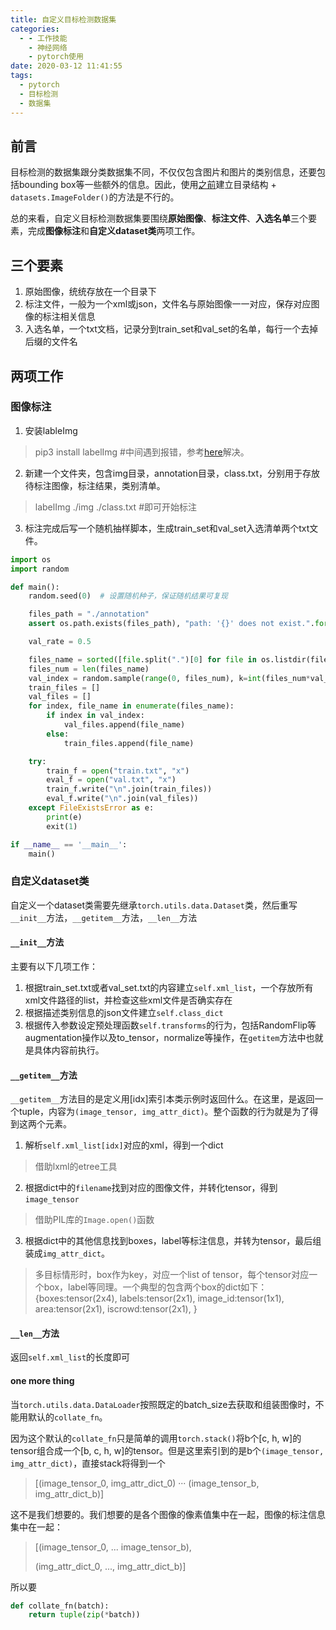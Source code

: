 ```yaml
---
title: 自定义目标检测数据集
categories:
  - - 工作技能
    - 神经网络
    - pytorch使用
date: 2020-03-12 11:41:55
tags:
  - pytorch
  - 目标检测
  - 数据集
---
```

## 前言
目标检测的数据集跟分类数据集不同，不仅仅包含图片和图片的类别信息，还要包括bounding box等一些额外的信息。因此，使用[之前](https://guohongming.xyz/2021/08/11/pytorch%E6%A0%B8%E5%BF%83%E7%94%A8%E6%B3%95-2/)建立目录结构 + `datasets.ImageFolder()`的方法是不行的。

总的来看，自定义目标检测数据集要围绕**原始图像**、**标注文件**、**入选名单**三个要素，完成**图像标注**和**自定义dataset类**两项工作。

## 三个要素
1. 原始图像，统统存放在一个目录下
2. 标注文件，一般为一个xml或json，文件名与原始图像一一对应，保存对应图像的标注相关信息
3. 入选名单，一个txt文档，记录分到train_set和val_set的名单，每行一个去掉后缀的文件名

## 两项工作
### 图像标注
1. 安装lableImg
  > pip3 install labelImg   #中间遇到报错，参考[here](https://stackoverflow.com/questions/59711301/install-pyqt5-5-14-1-on-linux)解决。
2. 新建一个文件夹，包含img目录，annotation目录，class.txt，分别用于存放待标注图像，标注结果，类别清单。
  > labelImg ./img ./class.txt   #即可开始标注
3. 标注完成后写一个随机抽样脚本，生成train_set和val_set入选清单两个txt文件。
```python
import os
import random

def main():
    random.seed(0)  # 设置随机种子，保证随机结果可复现

    files_path = "./annotation"
    assert os.path.exists(files_path), "path: '{}' does not exist.".format(files_path)

    val_rate = 0.5

    files_name = sorted([file.split(".")[0] for file in os.listdir(files_path)])
    files_num = len(files_name)
    val_index = random.sample(range(0, files_num), k=int(files_num*val_rate))
    train_files = []
    val_files = []
    for index, file_name in enumerate(files_name):
        if index in val_index:
            val_files.append(file_name)
        else:
            train_files.append(file_name)

    try:
        train_f = open("train.txt", "x")
        eval_f = open("val.txt", "x")
        train_f.write("\n".join(train_files))
        eval_f.write("\n".join(val_files))
    except FileExistsError as e:
        print(e)
        exit(1)

if __name__ == '__main__':
    main()
```

### 自定义dataset类
自定义一个dataset类需要先继承`torch.utils.data.Dataset`类，然后重写`__init__`方法，`__getitem__`方法，`__len__`方法

#### `__init__`方法
主要有以下几项工作：
1. 根据train_set.txt或者val_set.txt的内容建立`self.xml_list`，一个存放所有xml文件路径的list，并检查这些xml文件是否确实存在
2. 根据描述类别信息的json文件建立`self.class_dict`
3. 根据传入参数设定预处理函数`self.transforms`的行为，包括RandomFlip等augmentation操作以及to_tensor，normalize等操作，在`getitem`方法中也就是具体内容前执行。


#### `__getitem__`方法
`__getitem__`方法目的是定义用[idx]索引本类示例时返回什么。在这里，是返回一个tuple，内容为`(image_tensor, img_attr_dict)`。整个函数的行为就是为了得到这两个元素。
1. 解析`self.xml_list[idx]`对应的xml，得到一个dict
  > 借助lxml的etree工具
2. 根据dict中的`filename`找到对应的图像文件，并转化tensor，得到`image_tensor`
  > 借助PIL库的`Image.open()`函数
3. 根据dict中的其他信息找到boxes，label等标注信息，并转为tensor，最后组装成`img_attr_dict`。
  > 多目标情形时，box作为key，对应一个list of tensor，每个tensor对应一个box，label等同理。一个典型的包含两个box的dict如下：
  > {boxes:tensor(2x4),
  > labels:tensor(2x1),
  > image_id:tensor(1x1),
  > area:tensor(2x1),
  > iscrowd:tensor(2x1),
  > }

#### `__len__`方法
返回`self.xml_list`的长度即可


#### one more thing
当`torch.utils.data.DataLoader`按照既定的batch_size去获取和组装图像时，不能用默认的`collate_fn`。

因为这个默认的`collate_fn`只是简单的调用`torch.stack()`将b个[c, h, w]的tensor组合成一个[b, c, h, w]的tensor。但是这里索引到的是b个`(image_tensor, img_attr_dict)`，直接stack将得到一个
> [(image_tensor_0, img_attr_dict_0)
>  ···
>  (image_tensor_b, img_attr_dict_b)]

这不是我们想要的。我们想要的是各个图像的像素值集中在一起，图像的标注信息集中在一起：
> [(image_tensor_0,
>   ...
>   image_tensor_b),
>
>  (img_attr_dict_0,
>   ...,
>   img_attr_dict_b)]

所以要
```python
def collate_fn(batch):
    return tuple(zip(*batch))
```
